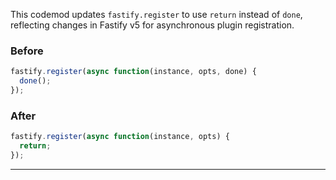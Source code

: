 

This codemod updates `fastify.register` to use `return` instead of `done`, reflecting changes in Fastify v5 for asynchronous plugin registration.

### Before

```ts
fastify.register(async function(instance, opts, done) {
  done();
});
```

### After

```ts
fastify.register(async function(instance, opts) {
  return;
});
```

---

